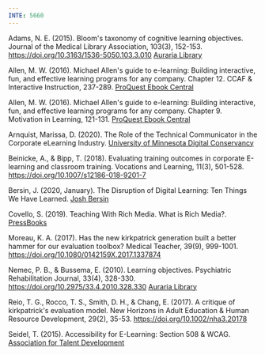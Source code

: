 ```yaml
---
INTE: 5660
---
```


Adams, N. E. (2015). Bloom's taxonomy of cognitive learning objectives. Journal of the Medical Library Association, 103(3), 152-153. <https://doi.org/10.3163/1536-5050.103.3.010> [Auraria Library](http://tinyurl.com/y5nfkabk)

Allen, M. W. (2016). Michael Allen's guide to e-learning: Building interactive, fun, and effective learning programs for any company. Chapter 12. CCAF & Interactive Instruction, 237-289. [ProQuest Ebook Central](https://ebookcentral.proquest.com/lib/cudenver/reader.action?docID=4696320&ppg=259)

Allen, M. W. (2016). Michael Allen's guide to e-learning: Building interactive, fun, and effective learning programs for any company. Chapter 9. Motivation in Learning, 121-131. [ProQuest Ebook Central](https://ebookcentral.proquest.com/lib/cudenver/reader.action?docID=4696320&ppg=145)

Arnquist, Marissa, D. (2020). The Role of the Technical Communicator in the Corporate eLearning Industry. [University of Minnesota Digital Conservancy](http://hdl.handle.net/11299/213219)

Beinicke, A., & Bipp, T. (2018). Evaluating training outcomes in corporate E-learning and classroom training. Vocations and Learning, 11(3), 501-528. <https://doi.org/10.1007/s12186-018-9201-7>

Bersin, J. (2020, January). The Disruption of Digital Learning: Ten Things We Have Learned. [Josh Bersin](https://joshbersin.com/2017/03/the-disruption-of-digital-learning-ten-things-we-have-learned/)

Covello, S. (2019). Teaching With Rich Media. What is Rich Media?. [PressBooks](https://granite.pressbooks.pub/rich-media/chapter/what-is-rich-media/)

Moreau, K. A. (2017). Has the new kirkpatrick generation built a better hammer for our evaluation toolbox? Medical Teacher, 39(9), 999-1001. <https://doi.org/10.1080/0142159X.2017.1337874>

Nemec, P. B., & Bussema, E. (2010). Learning objectives. Psychiatric Rehabilitation Journal, 33(4), 328-330. <https://doi.org/10.2975/33.4.2010.328.330> [Auraria Library](http://tinyurl.com/y66djmdp)

Reio, T. G., Rocco, T. S., Smith, D. H., & Chang, E. (2017). A critique of kirkpatrick's evaluation model. New Horizons in Adult Education & Human Resource Development, 29(2), 35-53. <https://doi.org/10.1002/nha3.20178>

Seidel, T. (2015). Accessibility for E-Learning: Section 508 & WCAG. [Association for Talent Development](https://bityl.co/3dXq)
